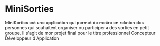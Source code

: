 # MiniSorties
MiniSorties est une application qui permet de mettre en relation des personnes qui souhaitent organiser ou participer à des sorties en petit groupe. Il s'agit de mon projet final pour le titre professionnel Concepteur Développeur d'Application
